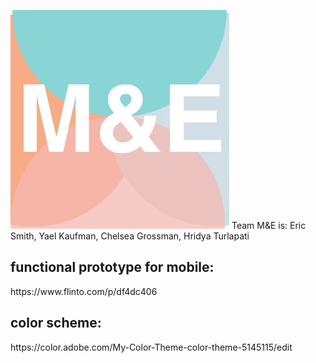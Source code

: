 [![logo](https://github.com/ecsmith/M-E/blob/master/screenshots/logo.png)]()
Team M&E is: Eric Smith, Yael Kaufman, Chelsea Grossman, Hridya Turlapati
<h2>functional prototype for mobile:</h2> https://www.flinto.com/p/df4dc406
<h2>color scheme:</h2> https://color.adobe.com/My-Color-Theme-color-theme-5145115/edit


